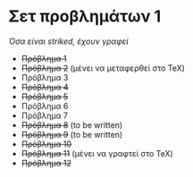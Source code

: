 # Σετ προβλημάτων 1

_Όσα είναι striked, έχουν γραφεί_

* ~~Πρόβλημα 1~~
* ~~Πρόβλημα 2~~ (μένει να μεταφερθεί στο TeX)
* Πρόβλημα 3
* ~~Πρόβλημα 4~~
* ~~Πρόβλημα 5~~
* Πρόβλημα 6
* Πρόβλημα 7
* ~~Πρόβλημα 8~~ (to be written)
* ~~Πρόβλημα 9~~ (to be written)
* ~~Πρόβλημα 10~~
* ~~Πρόβλημα 11~~ (μένει να γραφτεί στο TeX)
* ~~Πρόβλημα 12~~

